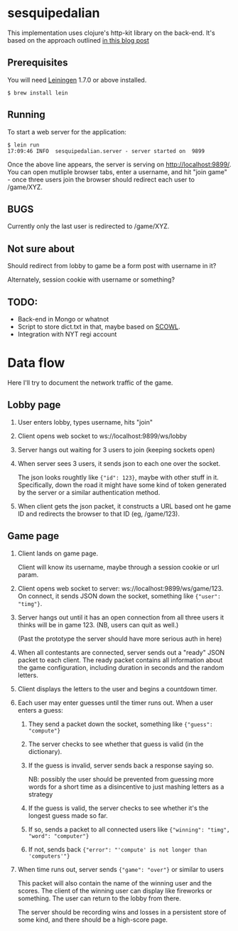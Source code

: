 # sesquipedalian

This implementation uses clojure's http-kit library on the back-end.  It's based
on the approach outlined [in this blog post][blog]

## Prerequisites

You will need [Leiningen][lein] 1.7.0 or above installed.

    $ brew install lein

## Running

To start a web server for the application:

    $ lein run
    17:09:46 INFO  sesquipedalian.server - server started on  9899

Once the above line appears, the server is serving on [http://localhost:9899/][local].
You can open mutliple browser tabs, enter a username, and hit "join game" - once three
users join the browser should redirect each user to /game/XYZ.

## BUGS

Currently only the last user is redirected to /game/XYZ.

## Not sure about

Should redirect from lobby to game be a form post with username in it?

Alternately, session cookie with username or something?

## TODO:

- Back-end in Mongo or whatnot
- Script to store dict.txt in that, maybe based on [SCOWL][scowl].
- Integration with NYT regi account

# Data flow

Here I'll try to document the network traffic of the game.

## Lobby page

1. User enters lobby, types username, hits "join"

2. Client opens web socket to ws://localhost:9899/ws/lobby

3. Server hangs out waiting for 3 users to join (keeping sockets open)

4. When server sees 3 users, it sends json to each one over the socket.

   The json looks roughtly like `{"id": 123}`, maybe with other stuff in it.
   Specifically, down the road it might have some kind of token generated
   by the server or a similar authentication method.

5. When client gets the json packet, it constructs a URL based ont he game ID
   and redirects the browser to that ID (eg, /game/123).

## Game page

1. Client lands on game page.

   Client will know its username, maybe through a session cookie or url param.

2. Client opens web socket to server: ws://localhost:9899/ws/game/123.  On
   connect, it sends JSON down the socket, something like `{"user": "timg"}`.

3. Server hangs out until it has an open connection from all three users
   it thinks will be in game 123.  (NB, users can quit as well.)

   (Past the prototype the server should have more serious auth in here)

4. When all contestants are connected, server sends out a "ready" JSON packet to
   each client.  The ready packet contains all information about the game
   configuration, including duration in seconds and the random letters.

5. Client displays the letters to the user and begins a countdown timer.

6. Each user may enter guesses until the timer runs out.  When a user enters a
   guess:

   1. They send a packet down the socket, something like `{"guess": "compute"}`

   2. The server checks to see whether that guess is valid (in the dictionary).

   3. If the guess is invalid, server sends back a response saying so.

      NB: possibly the user should be prevented from guessing more words for a
      short time as a disincentive to just mashing letters as a strategy

   4. If the guess is valid, the server checks to see whether it's the longest
      guess made so far.

   5. If so, sends a packet to all connected users like `{"winning": "timg", "word": "computer"}`

   6. If not, sends back `{"error": "'compute' is not longer than 'computers'"}`

7. When time runs out, server sends `{"game": "over"}` or similar to users

   This packet will also contain the name of the winning user and the scores.
   The client of the winning user can display like fireworks or something.
   The user can return to the lobby from there.

   The server should be recording wins and losses in a persistent store of some
   kind, and there should be a high-score page.

[lein]: https://github.com/technomancy/leiningen
[blog]: http://samrat.me/blog/2013/07/clojure-websockets-with-http-kit/#comments
[scowl]: http://wordlist.sourceforge.net/
[local]: http://localhost:9899/
